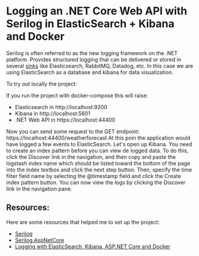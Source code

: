 # Logging an .NET Core Web API with Serilog in ElasticSearch + Kibana and Docker

Serilog is often referred to as the new logging framework on the .NET platform. 
Provides structured logging that can be delivered or stored in several [sinks](https://github.com/serilog/serilog/wiki/Provided-Sinks#list-of-available-sinks) like Elasticsearch, RabbitMQ, Datadog, etc.
In this case we are using ElasticSearch as a database and kibana for data visualization.

To try out locally the project:

If you run the project with docker-compose this will raise:
* Elasticsearch in http://localhost:9200
* Kibana in http://localhost:5601
* .NET Web API in https://localhost:44400

Now you can send some request to the GET endpoint: https://localhost:44400/weatherforecast
At this poin the application would have logged a few events to ElasticSearch.
Let's open up Kibana. You need to create an index pattern before you can view de logged data.
To do this, click the Discover link in the navigation, and then copy and paste the logstash index name which should be listed toward the bottom of the page into the index textbox and click the next step button.
Then, specify the time filter field name by selecting the @timestamp field and click the Create index pattern button.
You can now view the logs by clicking the Discover link in the navigation pane.

## Resources:
Here are some resources that helped me to set up the project:
* [Serilog](https://serilog.net/)
* [Serilog.AspNetCore](https://github.com/serilog/serilog-aspnetcore)
* [Logging with ElasticSearch, Kibana, ASP.NET Core and Docker](https://www.humankode.com/asp-net-core/logging-with-elasticsearch-kibana-asp-net-core-and-docker)
